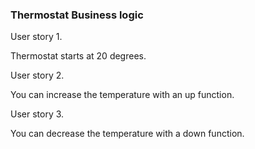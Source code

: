 ### Thermostat Business logic

User story 1.

Thermostat starts at 20 degrees.

User story 2.

You can increase the temperature with an up function.

User story 3.

You can decrease the temperature with a down function.